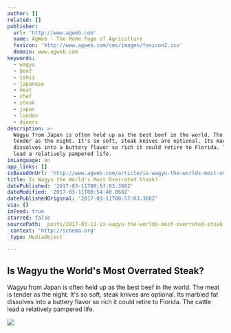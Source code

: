 ```yaml
---
author: []
related: []
publisher:
  url: 'http://www.agweb.com'
  name: AgWeb - The Home Page of Agriculture
  favicon: 'http://www.agweb.com/cms/images/favicon2.ico'
  domain: www.agweb.com
keywords:
  - wagyu
  - beef
  - ishii
  - japanese
  - meat
  - chef
  - steak
  - japan
  - london
  - diners
description: >-
  Wagyu from Japan is often held up as the best beef in the world. The meat is
  tender as the night. It's so soft, steak knives are optional. Its marbled fat
  dissolves into a buttery flavor so rich it could retire to Florida. The cattle
  lead a relatively pampered life.
inLanguage: en
app_links: []
isBasedOnUrl: 'http://www.agweb.com/article/is-wagyu-the-worlds-most-overrated-steak-blmg/'
title: Is Wagyu the World's Most Overrated Steak?
datePublished: '2017-03-11T00:57:03.368Z'
dateModified: '2017-03-11T00:54:40.068Z'
datePublishedOriginal: '2017-03-11T00:57:03.368Z'
via: {}
inFeed: true
starred: false
sourcePath: _posts/2017-03-11-is-wagyu-the-worlds-most-overrated-steak.md
_context: 'http://schema.org'
_type: MediaObject

---
```

<article style=""><h1>Is Wagyu the World's Most Overrated Steak?</h1><p>Wagyu from Japan is often held up as the best beef in the world. The meat is tender as the night. It's so soft, steak knives are optional. Its marbled fat dissolves into a buttery flavor so rich it could retire to Florida. The cattle lead a relatively pampered life.</p><img src="http://www.agweb.com/assets/1/6/Kobe_Wagyu_Beef.jpg?4256851" /></article>